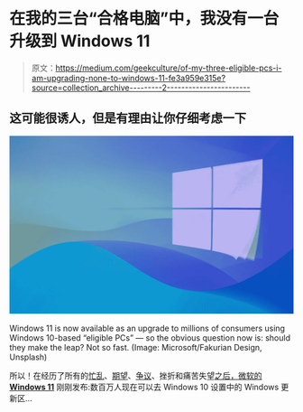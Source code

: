 # 在我的三台“合格电脑”中，我没有一台升级到 Windows 11

> 原文：<https://medium.com/geekculture/of-my-three-eligible-pcs-i-am-upgrading-none-to-windows-11-fe3a959e315e?source=collection_archive---------2----------------------->

## 这可能很诱人，但是有理由让你仔细考虑一下

![](img/8500806cbc74a07281c3a980637cc828.png)

Windows 11 is now available as an upgrade to millions of consumers using Windows 10-based “eligible PCs” — so the obvious question now is: should they make the leap? Not so fast. (Image: Microsoft/Fakurian Design, Unsplash)

所以！在经历了所有的[忙乱](/geekculture/windows-11-wont-be-an-option-for-many-windows-10-users-d8462e894eb3)、[期望](/geekculture/windows-11-heres-how-the-new-os-can-be-a-great-success-f9b2e4096654)、[争议](/geekculture/hey-microsoft-enough-with-the-shady-tactics-enough-26e78596b429)、挫折和痛苦失望[之后，微软的](/geekculture/the-windows-11-saga-continues-now-it-will-be-your-fault-832061fed449) [**Windows 11**](https://farkonas.medium.com/list/windows-11-19f799b1bd89) 刚刚发布:数百万人现在可以去 Windows 10 设置中的 Windows 更新区…